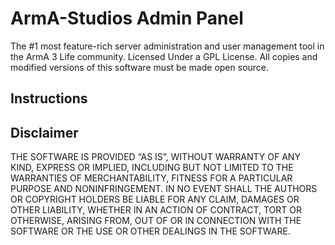 # ArmA-Studios Admin Panel

The #1 most feature-rich server administration and user management tool in the ArmA 3 Life community.
Licensed Under a GPL License. All copies and modified versions of this software must be made open source.
## Instructions


## Disclaimer

THE SOFTWARE IS PROVIDED “AS IS”, WITHOUT WARRANTY OF ANY KIND, EXPRESS OR IMPLIED, INCLUDING BUT NOT LIMITED TO THE WARRANTIES OF MERCHANTABILITY, FITNESS FOR A PARTICULAR PURPOSE AND NONINFRINGEMENT. IN NO EVENT SHALL THE AUTHORS OR COPYRIGHT HOLDERS BE LIABLE FOR ANY CLAIM, DAMAGES OR OTHER LIABILITY, WHETHER IN AN ACTION OF CONTRACT, TORT OR OTHERWISE, ARISING FROM, OUT OF OR IN CONNECTION WITH THE SOFTWARE OR THE USE OR OTHER DEALINGS IN THE SOFTWARE.

